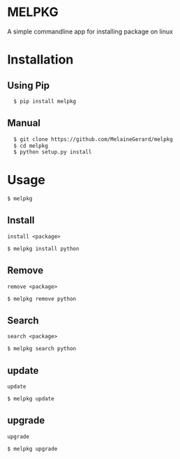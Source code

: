 # MELPKG
A simple commandline app for installing package on linux
# Installation
## Using Pip
```bash
  $ pip install melpkg
```
## Manual
```bash
  $ git clone https://github.com/MelaineGerard/melpkg
  $ cd melpkg
  $ python setup.py install
```
# Usage
```bash
$ melpkg
```
## Install
`install <package>`
```bash
$ melpkg install python
```
## Remove
`remove <package>`
```bash
$ melpkg remove python
```
## Search
`search <package>`
```bash
$ melpkg search python
```
## update
`update`
```bash
$ melpkg update
```
## upgrade
`upgrade`
```bash
$ melpkg upgrade
```
